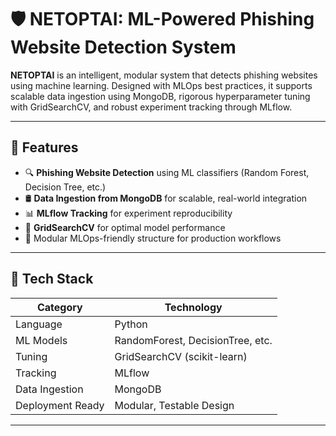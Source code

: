# 🛡️ NETOPTAI: ML-Powered Phishing Website Detection System

**NETOPTAI** is an intelligent, modular system that detects phishing websites using machine learning. Designed with MLOps best practices, it supports scalable data ingestion using MongoDB, rigorous hyperparameter tuning with GridSearchCV, and robust experiment tracking through MLflow.

---

## 🚀 Features

- 🔍 **Phishing Website Detection** using ML classifiers (Random Forest, Decision Tree, etc.)
- 🛢️ **Data Ingestion from MongoDB** for scalable, real-world integration
- 📊 **MLflow Tracking** for experiment reproducibility
- 🧠 **GridSearchCV** for optimal model performance
- 🔧 Modular MLOps-friendly structure for production workflows

---

## 🧠 Tech Stack

| Category        | Technology               |
|----------------|--------------------------|
| Language        | Python                   |
| ML Models       | RandomForest, DecisionTree, etc. |
| Tuning          | GridSearchCV (scikit-learn) |
| Tracking        | MLflow                   |
| Data Ingestion  | MongoDB                  |
| Deployment Ready| Modular, Testable Design |

---


